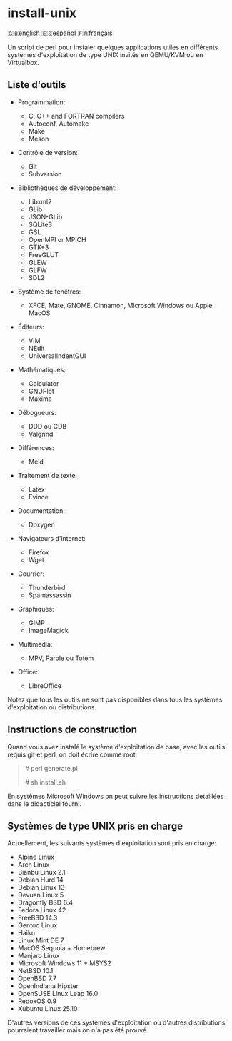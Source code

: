 install-unix
============

:gb:[english](README.md) :es:[español](README.es.md)
:fr:[français](README.fr.md)

Un script de perl pour instaler quelques applications utiles en différents
systèmes d'exploitation de type UNIX invités en QEMU/KVM ou en Virtualbox.

Liste d'outils
--------------

* Programmation:
  * C, C++ and FORTRAN compilers
  * Autoconf, Automake
  * Make  
  * Meson

* Contrôle de version:
  * Git
  * Subversion

* Bibliothèques de développement:
  * Libxml2
  * GLib
  * JSON-GLib
  * SQLite3
  * GSL
  * OpenMPI or MPICH
  * GTK+3
  * FreeGLUT
  * GLEW
  * GLFW
  * SDL2

* Système de fenêtres:
  * XFCE, Mate, GNOME, Cinnamon, Microsoft Windows ou Apple MacOS

* Éditeurs:
  * VIM
  * NEdit
  * UniversalIndentGUI

* Mathématiques:
  * Galculator
  * GNUPlot
  * Maxima

* Débogueurs:
  * DDD ou GDB
  * Valgrind

* Différences:
  * Meld

* Traitement de texte:
  * Latex
  * Evince

* Documentation:
  * Doxygen

* Navigateurs d'internet:
  * Firefox
  * Wget

* Courrier:
  * Thunderbird
  * Spamassassin

* Graphiques:
  * GIMP
  * ImageMagick

* Multimédia:
  * MPV, Parole ou Totem

* Office:
  * LibreOffice

Notez que tous les outils ne sont pas disponibles dans tous les systèmes
d'exploitation ou distributions.

Instructions de construction
----------------------------

Quand vous avez instalé le système d'exploitation de base, avec les outils
requis git et perl, on doit écrire comme root:

> \# perl generate.pl
>
> \# sh install.sh

En systèmes Microsoft Windows on peut suivre les instructions detaillées dans le
didacticiel fourni.

Systèmes de type UNIX pris en charge
------------------------------------

Actuellement, les suivants systèmes d'exploitation sont pris en charge:

* Alpine Linux
* Arch Linux
* Bianbu Linux 2.1
* Debian Hurd 14
* Debian Linux 13 
* Devuan Linux 5
* Dragonfly BSD 6.4
* Fedora Linux 42
* FreeBSD 14.3
* Gentoo Linux
* Haiku
* Linux Mint DE 7
* MacOS Sequoia + Homebrew
* Manjaro Linux
* Microsoft Windows 11 + MSYS2
* NetBSD 10.1
* OpenBSD 7.7
* OpenIndiana Hipster
* OpenSUSE Linux Leap 16.0
* RedoxOS 0.9
* Xubuntu Linux 25.10

D'autres versions de ces systèmes d'exploitation ou d'autres distributions
pourraient travailler mais on n'a pas été prouvé.
